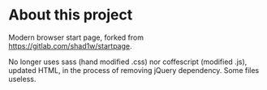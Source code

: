 # About this project

Modern browser start page, forked from https://gitlab.com/shad1w/startpage.

No longer uses sass (hand modified .css) nor coffescript (modified .js), updated HTML, in the process of removing jQuery dependency.
Some files useless.